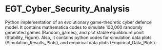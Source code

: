 # EGT_Cyber_Security_Analysis
Python implementation of an evolutionary game-theoretic cyber defence model. It contains mathematica codes to simulate 100,000 randomly generated games (Random_games), and plot stable equilibrium point (Stability_Figure). Also, it contains python codes for simulation data plots (Simulation_Results_Plots), and empirical data plots (Empirical_Data_Plots) .
